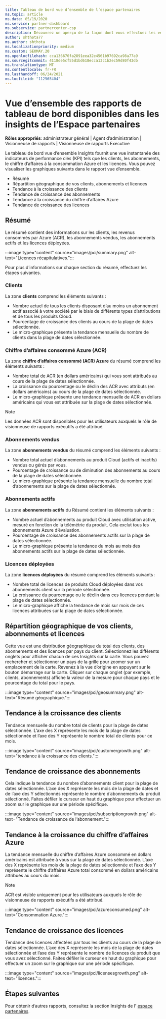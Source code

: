 ```yaml
---
title: Tableau de bord vue d’ensemble de l’espace partenaires
ms.topic: article
ms.date: 05/19/2020
ms.service: partner-dashboard
ms.subservice: partnercenter-csp
description: Découvrez un aperçu de la façon dont vous effectuez les ventes et le déploiement, la croissance des clients et la croissance du chiffre d’affaires avec les licences, les abonnements et la consommation Azure.
author: shthota77
ms.author: shthota
ms.localizationpriority: medium
ms.custom: SEOMAY.20
ms.openlocfilehash: cca136670fa2891eea32e4561b97692ca98a77a9
ms.sourcegitcommit: 4118de5cf55d1bd618ecca13c1b2ec59d80f43db
ms.translationtype: MT
ms.contentlocale: fr-FR
ms.lasthandoff: 06/24/2021
ms.locfileid: "112565404"
---
```

# <a name="overview-dashboard-reports-available-in-partner-center-insights"></a>Vue d’ensemble des rapports de tableau de bord disponibles dans les insights de l’Espace partenaires
 
**Rôles appropriés**: administrateur général | Agent d’administration | Visionneuse de rapports | Visionneuse de rapports Executive

Le tableau de bord vue d’ensemble Insights fournit une vue instantanée des indicateurs de performance clés (KPI) tels que les clients, les abonnements, le chiffre d’affaires à la consommation Azure et les licences. Vous pouvez visualiser les graphiques suivants dans le rapport vue d’ensemble.

- Résumé  
- Répartition géographique de vos clients, abonnements et licences  
- Tendance à la croissance des clients 
- Tendance de croissance des abonnements 
- Tendance à la croissance du chiffre d’affaires Azure 
- Tendance de croissance des licences 

## <a name="summary"></a>Résumé

Le résumé contient des informations sur les clients, les revenus consommés par Azure (ACR), les abonnements vendus, les abonnements actifs et les licences déployées. 

:::image type="content" source="images/pci/summary.png" alt-text="Licences récapitulatives.":::

Pour plus d’informations sur chaque section du résumé, effectuez les étapes suivantes.

### <a name="customers"></a>Clients

La zone **clients** comprend les éléments suivants :

- Nombre actuel de tous les clients disposant d’au moins un abonnement actif associé à votre société par le biais de différents types d’attributions et de tous les produits Cloud.
- Pourcentage de croissance des clients au cours de la plage de dates sélectionnée.
- Le micro-graphique présente la tendance mensuelle du nombre de clients dans la plage de dates sélectionnée.

### <a name="azure-consumed-revenue-acr"></a>Chiffre d’affaires consommé Azure (ACR)

La zone **chiffre d’affaires consommé (ACR) Azure** du résumé comprend les éléments suivants :

- Nombre total de ACR (en dollars américains) qui vous sont attribués au cours de la plage de dates sélectionnée.
- La croissance du pourcentage ou le déclin des ACR avec attributs (en dollars américains) au cours de la plage de dates sélectionnée.
- Le micro-graphique présente une tendance mensuelle de ACR en dollars américains qui vous est attribuée sur la plage de dates sélectionnée. 

> [!NOTE]
> Les données ACR sont disponibles pour les utilisateurs auxquels le rôle de visionneuse de rapports exécutifs a été attribué.
 
### <a name="subscriptions-sold"></a>Abonnements vendus

La zone **abonnements vendus** du résumé comprend les éléments suivants :

- Nombre total actuel d’abonnements au produit Cloud (actifs et inactifs) vendus ou gérés par vous.  
- Pourcentage de croissance ou de diminution des abonnements au cours de la plage de dates sélectionnée.
- Le micro-graphique présente la tendance mensuelle du nombre total d’abonnements sur la plage de dates sélectionnée.

### <a name="active-subscriptions"></a>Abonnements actifs

La zone **abonnements actifs** du Résumé contient les éléments suivants :

- Nombre actuel d’abonnements au produit Cloud avec utilisation active, mesuré en fonction de la télémétrie du produit. Cela exclut tous les abonnements Azure d’évaluation.  
- Pourcentage de croissance des abonnements actifs sur la plage de dates sélectionnée.
- Le micro-graphique présente la tendance du mois au mois des abonnements actifs sur la plage de dates sélectionnée.
 
### <a name="licenses-deployed"></a>Licences déployées

La zone **licences déployées** du résumé comprend les éléments suivants :
 
- Nombre total de licences de produits Cloud déployées dans vos abonnements client sur la période sélectionnée. 
- La croissance du pourcentage ou le déclin dans ces licences pendant la plage de dates sélectionnée. 
- Le micro-graphique affiche la tendance de mois sur mois de ces licences attribuées sur la plage de dates sélectionnée.

## <a name="geographical-spread-of-your-customers-subscriptions-and-licenses"></a>Répartition géographique de vos clients, abonnements et licences

Cette vue est une distribution géographique du total des clients, des abonnements et des licences par pays du client. Sélectionnez les différents onglets pour afficher chacun de ces Insights sur la carte. Vous pouvez rechercher et sélectionner un pays de la grille pour zoomer sur un emplacement de la carte. Revenez à la vue d’origine en appuyant sur le bouton démarrage sur la carte. Cliquer sur chaque onglet (par exemple, clients, abonnements) affiche la valeur de la mesure pour chaque pays et le pourcentage du total pour le pays.  

:::image type="content" source="images/pci/geosummary.png" alt-text="Résumé géographique.":::

## <a name="customers-growth-trend"></a>Tendance à la croissance des clients

Tendance mensuelle du nombre total de clients pour la plage de dates sélectionnée. L’axe des X représente les mois de la plage de dates sélectionnée et l’axe des Y représente le nombre total de clients pour ce mois. 

:::image type="content" source="images/pci/customergrowth.png" alt-text="tendance à la croissance des clients.":::

## <a name="subscriptions-growth-trend"></a>Tendance de croissance des abonnements

Cela indique la tendance du nombre d’abonnements client pour la plage de dates sélectionnée. L’axe des X représente les mois de la plage de dates et de l’axe des Y sélectionnés représente le nombre d’abonnements du produit sélectionné. Faites défiler le curseur en haut du graphique pour effectuer un zoom sur le graphique sur une période spécifique. 

:::image type="content" source="images/pci/subscriptiongrowth.png" alt-text="Tendance de croissance de l’abonnement.":::

## <a name="azure-consumed-revenue-growth-trend"></a>Tendance à la croissance du chiffre d’affaires Azure

La tendance mensuelle du chiffre d’affaires Azure consommé en dollars américains est attribuée à vous sur la plage de dates sélectionnée. L’axe des X représente les mois de la plage de dates sélectionnée et l’axe des Y représente le chiffre d’affaires Azure total consommé en dollars américains attribués au cours du mois.

> [!NOTE]
> ACR est visible uniquement pour les utilisateurs auxquels le rôle de visionneuse de rapports exécutifs a été attribué. 

:::image type="content" source="images/pci/azureconsumed.png" alt-text="Consommation Azure.":::

## <a name="licenses-growth-trend"></a>Tendance de croissance des licences
 
Tendance des licences affectées par tous les clients au cours de la plage de dates sélectionnée. L’axe des X représente les mois de la plage de dates sélectionnée et l’axe des Y représente le nombre de licences du produit que vous avez sélectionné. Faites défiler le curseur en haut du graphique pour effectuer un zoom sur le graphique sur une période spécifique.  

:::image type="content" source="images/pci/licensesgrowth.png" alt-text="licences.":::

## <a name="next-steps"></a>Étapes suivantes

Pour obtenir d’autres rapports, consultez la section Insights de l' [espace partenaires](partner-center-insights.md).
